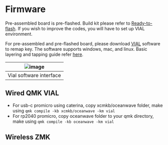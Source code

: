 # Firmware
Pre-assembled board is pre-flashed. Build kit please refer to [Ready-to-flash](https://github.com/superxc3/oceanwave/tree/main/firmware/ready-to-flash-firmware). If you wish to improve the codes, you will have to set up VIAL environment.

For pre-assembled and pre-flashed board, please download [VIAL](https://get.vial.today/download/) software to remap key. The software supports windows, mac, and linux. Basic layering and tapping guide refer [here](https://github.com/superxc3/xcmkb/blob/main/list%20of%20guide/vial-guide.md#basic-tapping-and-layering).

|![image](https://user-images.githubusercontent.com/79617315/214291962-a3cc96fc-744b-45f9-96bc-215382877dad.png)|
|:--:|
|Vial software interface|


## Wired QMK VIAL
- For usb-c promicro using caterina, copy xcmkb/oceanwave folder, make using `qmk compile -kb xcmkb/oceanwave -km vial`
- For rp2040 promicro, copy oceanwave folder to your qmk directory, make using `qmk compile -kb oceanwave -km vial`

## Wireless ZMK
